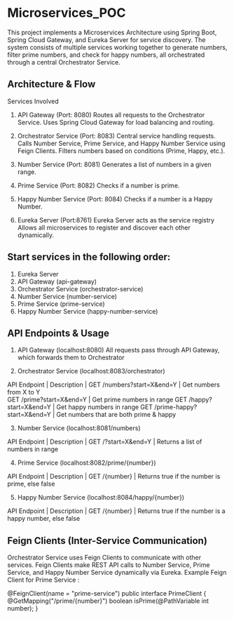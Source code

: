 # Microservices_POC
This project implements a Microservices Architecture using Spring Boot, Spring Cloud Gateway, and Eureka Server for service discovery. The system consists of multiple services working together to generate numbers, filter prime numbers, and check for happy numbers, all orchestrated through a central Orchestrator Service.

Architecture & Flow
-------------------
Services Involved

1. API Gateway (Port: 8080)
   Routes all requests to the Orchestrator Service.
   Uses Spring Cloud Gateway for load balancing and routing.

2. Orchestrator Service (Port: 8083)
   Central service handling requests.
   Calls Number Service, Prime Service, and Happy Number Service using Feign Clients.
   Filters numbers based on conditions (Prime, Happy, etc.).

3. Number Service (Port: 8081)
   Generates a list of numbers in a given range.

4. Prime Service (Port: 8082)
   Checks if a number is prime.

5. Happy Number Service (Port: 8084)
   Checks if a number is a Happy Number.

6. Eureka Server (Port:8761)
   Eureka Server acts as the service registry
   Allows all microservices to register and discover each other dynamically.


Start services in the following order:
--------------------------------------

1. Eureka Server
2. API Gateway (api-gateway)
3. Orchestrator Service (orchestrator-service)
4. Number Service (number-service)
5. Prime Service (prime-service)
6. Happy Number Service (happy-number-service)


API Endpoints & Usage
----------------------
1. API Gateway (localhost:8080)
   All requests pass through API Gateway, which forwards them to Orchestrator

2. Orchestrator Service (localhost:8083/orchestrator)

API Endpoint                        |    Description
                                    | 
GET /numbers?start=X&end=Y          |    Get numbers from X to Y  
GET /prime?start=X&end=Y            |    Get prime numbers in range
GET /happy?start=X&end=Y            |    Get happy numbers in range
GET /prime-happy?start=X&end=Y      |    Get numbers that are both prime & happy


3. Number Service (localhost:8081/numbers)

API Endpoint                        |    Description
                                    | 
GET /?start=X&end=Y                 |    Returns a list of numbers in range

4. Prime Service (localhost:8082/prime/{number})

API Endpoint                        |    Description
                                    | 
GET /{number}                       |    Returns true if the number is prime, else false


5. Happy Number Service (localhost:8084/happy/{number})

API Endpoint                        |    Description
                                    | 
GET /{number}                       |    Returns true if the number is a happy number, else false




Feign Clients (Inter-Service Communication)
---------------------------------------------
Orchestrator Service uses Feign Clients to communicate with other services.
Feign Clients make REST API calls to Number Service, Prime Service, and Happy Number Service dynamically via Eureka.
Example Feign Client for Prime Service : 

@FeignClient(name = "prime-service")
public interface PrimeClient {
    @GetMapping("/prime/{number}")
    boolean isPrime(@PathVariable int number);
}



   
